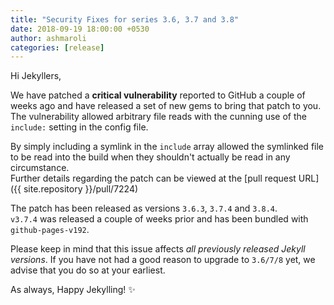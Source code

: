 ```yaml
---
title: "Security Fixes for series 3.6, 3.7 and 3.8"
date: 2018-09-19 18:00:00 +0530
author: ashmaroli
categories: [release]
---
```


Hi Jekyllers,

We have patched a **critical vulnerability** reported to GitHub a couple of weeks ago and have released a set of new gems to
bring that patch to you. The vulnerability allowed arbitrary file reads with the cunning use of the `include:` setting in the
config file.

By simply including a symlink in the `include` array allowed the symlinked file to be read into the build when they shouldn't
actually be read in any circumstance. <br/>
Further details regarding the patch can be viewed at the [pull request URL]({{ site.repository }}/pull/7224)

The patch has been released as versions `3.6.3`, `3.7.4` and `3.8.4`.<br/>
`v3.7.4` was released a couple of weeks prior and has been bundled with `github-pages-v192`.

Please keep in mind that this issue affects _all previously released Jekyll versions_. If you have not had
a good reason to upgrade to `3.6/7/8` yet, we advise that you do so at your earliest.

As always, Happy Jekylling! :sparkles:
